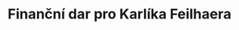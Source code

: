 ---
id: 22ffd99c-75d2-4c4f-a7c5-de84a8f28ec9
title: Finanční dar pro Karlíka Feilhaera
price: 9000
year: 2019
description: Pro pořízení elektrinickou bicí soupravu. Karlík je v pěstounské péči a neměl to štěstí strávit první rok života s jednou nejbližší osobou, což u něj způsobilo poruchu attachmentu, která se natrvalo projevuje v jeho chování a bude pro něj traumatizující po celý život. V bubnech a kytaře našel soustředění.
kouskovani: false
locationName: undefined
position:
  lng: 17.9257468204167
  lat: 49.72593207375234
---